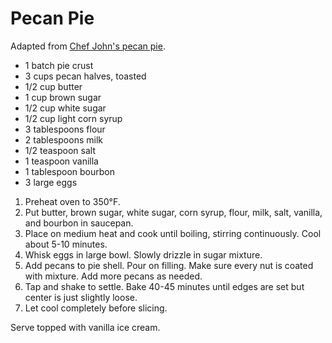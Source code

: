 # Pecan Pie

Adapted from [Chef John's pecan pie](http://foodwishes.blogspot.com/2014/04/an-amazing-award-winning-pecan.html).

- 1 batch pie crust
- 3 cups pecan halves, toasted
- 1/2 cup butter
- 1 cup brown sugar
- 1/2 cup white sugar
- 1/2 cup light corn syrup
- 3 tablespoons flour
- 2 tablespoons milk
- 1/2 teaspoon salt
- 1 teaspoon vanilla
- 1 tablespoon bourbon
- 3 large eggs

1. Preheat oven to 350&deg;F.
2. Put butter, brown sugar, white sugar, corn syrup, flour, milk, salt, vanilla, and bourbon in saucepan.
3. Place on medium heat and cook until boiling, stirring continuously. Cool about 5-10 minutes.
4. Whisk eggs in large bowl. Slowly drizzle in sugar mixture.
5. Add pecans to pie shell. Pour on filling. Make sure every nut is coated with mixture. Add more pecans as needed.
6. Tap and shake to settle. Bake 40-45 minutes until edges are set but center is just slightly loose.
7. Let cool completely before slicing.

Serve topped with vanilla ice cream.
